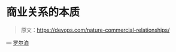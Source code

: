 # 商业关系的本质

> 原文：<https://devops.com/nature-commercial-relationships/>

— [罗尔泊](https://devops.com/author/breselman/)